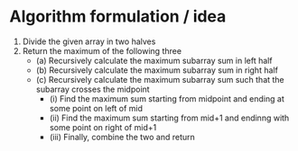 # Algorithm formulation / idea

1. Divide the given array in two halves
2. Return the maximum of the following three
    - (a) Recursively calculate the maximum subarray sum in left half
    - (b) Recursively calculate the maximum subarray sum in right half
    - (c) Recursively calculate the maximum subarray sum such that the subarray crosses the midpoint
      - (i) Find the maximum sum starting from midpoint and ending at some point on left of mid
      - (ii) Find the maximum sum starting from mid+1 and endinng with some point on right of mid+1
      - (iii) Finally, combine the two and return